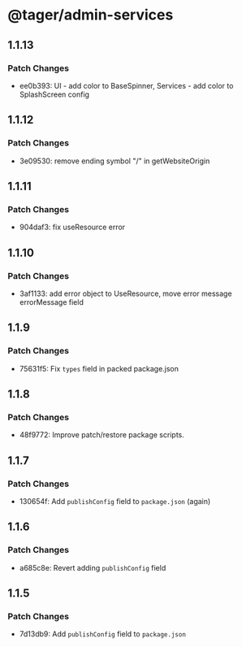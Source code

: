 # @tager/admin-services

## 1.1.13

### Patch Changes

- ee0b393: UI - add color to BaseSpinner, Services - add color to SplashScreen config

## 1.1.12

### Patch Changes

- 3e09530: remove ending symbol "/" in getWebsiteOrigin

## 1.1.11

### Patch Changes

- 904daf3: fix useResource error

## 1.1.10

### Patch Changes

- 3af1133: add error object to UseResource, move error message errorMessage field

## 1.1.9

### Patch Changes

- 75631f5: Fix `types` field in packed package.json

## 1.1.8

### Patch Changes

- 48f9772: Improve patch/restore package scripts.

## 1.1.7

### Patch Changes

- 130654f: Add `publishConfig` field to `package.json` (again)

## 1.1.6

### Patch Changes

- a685c8e: Revert adding `publishConfig` field

## 1.1.5

### Patch Changes

- 7d13db9: Add `publishConfig` field to `package.json`
